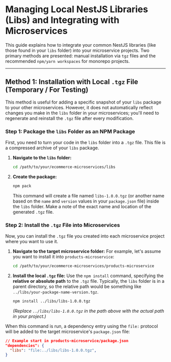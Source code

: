 # Managing Local NestJS Libraries (Libs) and Integrating with Microservices

This guide explains how to integrate your common NestJS libraries (like those found in your `libs` folder) into your microservice projects. Two primary methods are presented: manual installation via `tgz` files and the recommended `npm/yarn workspaces` for monorepo projects.

---

## Method 1: Installation with Local `.tgz` File (Temporary / For Testing)

This method is useful for adding a specific snapshot of your `libs` package to your other microservices. However, it does not automatically reflect changes you make in the `libs` folder in your microservices; you'll need to regenerate and reinstall the `.tgz` file after every modification.

### Step 1: Package the `libs` Folder as an NPM Package

First, you need to turn your code in the `libs` folder into a `.tgz` file. This file is a compressed archive of your `libs` package.

1.  **Navigate to the `libs` folder:**
    ```bash
    cd /path/to/your/ecommerce-microservices/libs
    ```
2.  **Create the package:**
    ```bash
    npm pack
    ```
    This command will create a file named `libs-1.0.0.tgz` (or another name based on the `name` and `version` values in your `package.json` file) inside the `libs` folder. Make a note of the exact name and location of the generated `.tgz` file.

### Step 2: Install the `.tgz` File into Microservices

Now, you can install the `.tgz` file you created into each microservice project where you want to use it.

1.  **Navigate to the target microservice folder:**
    For example, let's assume you want to install it into `products-microservice`:
    ```bash
    cd /path/to/your/ecommerce-microservices/products-microservice
    ```
2.  **Install the local `.tgz` file:**
    Use the `npm install` command, specifying the **relative or absolute path** to the `.tgz` file. Typically, the `libs` folder is in a parent directory, so the relative path would be something like `../libs/your-package-name-version.tgz`.

    ```bash
    npm install ../libs/libs-1.0.0.tgz
    ```

    _(Replace `../libs/libs-1.0.0.tgz` in the path above with the actual path in your project.)_

When this command is run, a dependency entry using the `file:` protocol will be added to the target microservice's `package.json` file:

```json
// Example start in products-microservice/package.json
"dependencies": {
  "libs": "file:../libs/libs-1.0.0.tgz",
}
```
